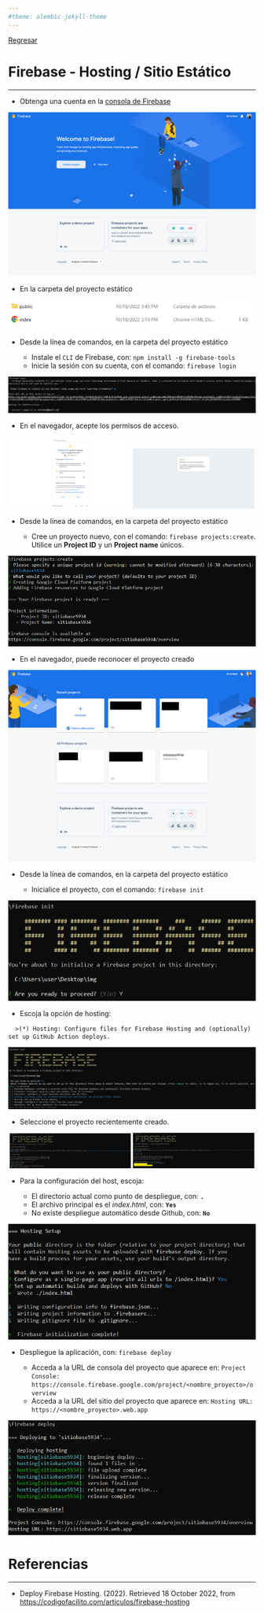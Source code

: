 ```yaml
---
#theme: alembic-jekyll-theme
---
```


[Regresar](/DAWM/)

Firebase - Hosting / Sitio Estático
===================================

* * *

* Obtenga una cuenta en la [consola de Firebase](https://console.firebase.google.com/)

<p align="center">
  <img width="550" src ="imagenes/firebase_index.png">
</p>


* En la carpeta del proyecto estático

<p align="center">
  <img width="550" src ="imagenes/firebase_estatico.png">
</p>

* Desde la línea de comandos, en la carpeta del proyecto estático

  + Instale el `CLI` de Firebase, con: `npm install -g firebase-tools`
  + Inicie la sesión con su cuenta, con el comando: `firebase login`

<p align="center">
  <img width="550" src ="imagenes/firebase_login.png">
</p>

* En el navegador, acepte los permisos de acceso.

<p align="center">
  <img width="49%" src ="imagenes/firebase_permisos.png">
  <img width="49%" src ="imagenes/firebase_logged.png">
</p> 

* Desde la línea de comandos, en la carpeta del proyecto estático

  + Cree un proyecto nuevo, con el comando: `firebase projects:create`. Utilice un **Project ID** y un **Project name** únicos.

<p align="center">
  <img width="550" src ="imagenes/firebase_projectscreate1.png">
</p>


* En el navegador, puede reconocer el proyecto creado

<p align="center">
  <img width="550" src ="imagenes/firebase_projectscreate2.png">
</p>

* Desde la línea de comandos, en la carpeta del proyecto estático

  + Inicialice el proyecto, con el comando: `firebase init`

<p align="center">
  <img width="550" src ="imagenes/firebase_init1.png">
</p>

  + Escoja la opción de hosting: 

```
  >(*) Hosting: Configure files for Firebase Hosting and (optionally) set up GitHub Action deploys.
```

<p align="center">
  <img width="550" src ="imagenes/firebase_init2.png">
</p>

  + Seleccione el proyecto recientemente creado.

<p align="center">
  <img width="49%" src ="imagenes/firebase_init3.png">
  <img width="49%" src ="imagenes/firebase_init4.png">
</p> 

  + Para la configuración del host, escoja:

    - El directorio actual como punto de despliegue, con: **`.`**
    - El archivo principal es el _index.html_, con: **`Yes`**
    - No existe despliegue automático desde Github, con: **`No`**

<p align="center">
  <img width="550" src ="imagenes/firebase_init5.png">
</p>


  + Despliegue la aplicación, con: `firebase deploy`

    - Acceda a la URL de consola del proyecto que aparece en: `Project Console: https://console.firebase.google.com/project/<nombre_proyecto>/overview`
    - Acceda a la URL del sitio del proyecto que aparece en: `Hosting URL: https://<nombre_proyecto>.web.app`

<p align="center">
  <img width="550" src ="imagenes/firebase_deploy.png">
</p>


Referencias 
===========

* * *

* Deploy Firebase Hosting. (2022). Retrieved 18 October 2022, from https://codigofacilito.com/articulos/firebase-hosting